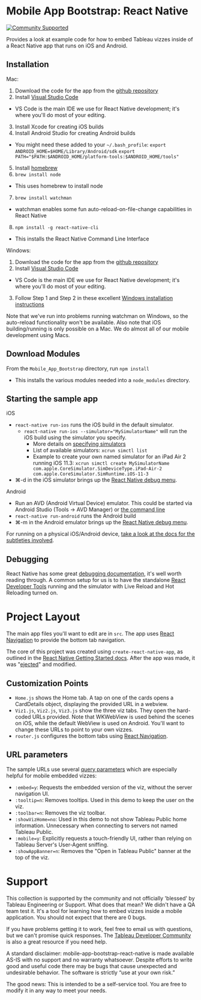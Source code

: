 # Mobile App Bootstrap: React Native
[![Community Supported](https://img.shields.io/badge/Support%20Level-Community%20Supported-457387.svg)](https://www.tableau.com/support-levels-it-and-developer-tools)

Provides a look at example code for how to embed Tableau vizzes inside of a React Native app that runs on iOS and Android.


## Installation

Mac:

1. Download the code for the app from the [github repository](https://github.com/tableau/mobile-app-bootstrap-react-native)
2. Install [Visual Studio Code](https://code.visualstudio.com/)
  * VS Code is the main IDE we use for React Native development; it's where you'll do most of your editing.
3. Install Xcode for creating iOS builds
4. Install Android Studio for creating Android builds
  * You might need these added to your `~/.bash_profile`:
    `export ANDROID_HOME=$HOME/Library/Android/sdk`
    `export PATH="$PATH:$ANDROID_HOME/platform-tools:$ANDROID_HOME/tools"`
5. Install [homebrew](https://brew.sh/)
6. `brew install node`
  * This uses homebrew to install node
7. `brew install watchman`
  * watchman enables some fun auto-reload-on-file-change capabilities in React Native
8. `npm install -g react-native-cli`
  * This installs the React Native Command Line Interface


Windows:

1. Download the code for the app from the [github repository](https://github.com/tableau/mobile-app-bootstrap-react-native)
2. Install [Visual Studio Code](https://code.visualstudio.com/)
  * VS Code is the main IDE we use for React Native development; it's where you'll do most of your editing.
3. Follow Step 1 and Step 2 in these excellent [Windows installation instructions](https://shift.infinite.red/getting-started-with-react-native-development-on-windows-90d85a72ae65)

Note that we've run into problems running watchman on Windows, so the auto-reload functionality won't be available. Also note that iOS building/running is only possible on a Mac. We do almost all of our mobile development using Macs.


## Download Modules
From the `Mobile_App_Bootstrap` directory, run `npm install`
  * This installs the various modules needed into a `node_modules` directory.

## Starting the sample app

iOS
* `react-native run-ios` runs the iOS build in the default simulator.
  * `react-native run-ios --simulator="MySimulatorName"` will run the iOS build using the simulator you specify. 
    * More details on [specifying simulators](https://facebook.github.io/react-native/docs/running-on-simulator-ios.html)
    * List of available simulators: `xcrun simctl list`
    * Example to create your own named simulator for an iPad Air 2 running iOS 11.3: `xcrun simctl create MySimulatorName com.apple.CoreSimulator.SimDeviceType.iPad-Air-2 com.apple.CoreSimulator.SimRuntime.iOS-11-3`
* ⌘-d in the iOS simulator brings up the [React Native debug menu](https://facebook.github.io/react-native/docs/debugging.html).

Android
* Run an AVD (Android Virtual Device) emulator. This could be started via Android Studio (Tools -> AVD Manager) or [the command line](https://developer.android.com/studio/run/emulator-commandline)
* `react-native run-android` runs the Android build
* ⌘-m in the Android emulator brings up the [React Native debug menu](https://facebook.github.io/react-native/docs/debugging.html).


For running on a physical iOS/Android device, [take a look at the docs for the subtleties involved](https://facebook.github.io/react-native/docs/running-on-device).

## Debugging

React Native has some great [debugging documentation](https://facebook.github.io/react-native/docs/debugging.html), it's well worth reading through. A common setup for us is to have the standalone [React Developer Tools](https://github.com/facebook/react-devtools/tree/master/packages/react-devtools) running and the simulator with Live Reload and Hot Reloading turned on.

# Project Layout

The main app files you'll want to edit are in `src`. The app uses [React Navigation](https://reactnavigation.org/) to provide the bottom tab navigation.

The core of this project was created using `create-react-native-app`, as outlined in the [React Native Getting Started docs](https://facebook.github.io/react-native/docs/getting-started.html). After the app was made, it was "[ejected](https://github.com/react-community/create-react-native-app/blob/master/react-native-scripts/template/README.md#ejecting-from-create-react-native-app)" and modified.

## Customization Points

* `Home.js` shows the Home tab. A tap on one of the cards opens a CardDetails object, displaying the provided URL in a webview.
* `Viz1.js`, `Viz2.js`, `Viz3.js` show the three viz tabs. They open the hard-coded URLs provided. Note that WKWebView is used behind the scenes on iOS, while the default WebView is used on Android. You'll want to change these URLs to point to your own vizzes.
* `router.js` configures the bottom tabs using [React Navigation](https://reactnavigation.org/).

## URL parameters
The sample URLs use several [query parameters](https://onlinehelp.tableau.com/current/pro/desktop/en-us/embed_list.htm) which are especially helpful for mobile embedded vizzes:
* `:embed=y`: Requests the embedded version of the viz, without the server navigation UI.
* `:tooltip=n`: Removes tooltips. Used in this demo to keep the user on the viz.
* `:toolbar=n`: Removes the viz toolbar. 
* `:showVizHome=no`: Used in this demo to not show Tableau Public home information. Unnecessary when connecting to servers not named Tableau Public.
* `:mobile=y`: Explicitly requests a touch-friendly UI, rather than relying on Tableau Server's User-Agent sniffing.
* `:showAppBanner=n`: Removes the "Open in Tableau Public" banner at the top of the viz.

# Support

This collection is supported by the community and not officially 'blessed' by Tableau Engineering or Support. What does that mean? We didn't have a QA team test it. It's a tool for learning how to embed vizzes inside a mobile application. You should not expect that there are 0 bugs.

If you have problems getting it to work, feel free to email us with questions, but we can't promise quick responses. The [Tableau Developer Community](developer.tableau.com) is also a great resource if you need help.

A standard disclaimer: mobile-app-bootstrap-react-native is made available AS-IS with no support and no warranty whatsoever. Despite efforts to write good and useful code there may be bugs that cause unexpected and undesirable behavior. The software is strictly “use at your own risk.”

The good news: This is intended to be a self-service tool. You are free to modify it in any way to meet your needs.

